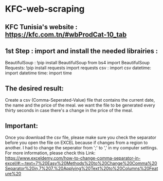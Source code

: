 # KFC-web-scraping
## KFC Tunisia's website : https://kfc.com.tn/#wbProdCat-10_tab
## 1st Step : import and install the needed librairies : 
BeautifulSoup : !pip install BeautifulSoup
from bs4 import BeautifulSoup
Requests: !pip install requests
import requests
csv : import csv 
datetime: import datetime
time: import time

## The desired result:
Create a csv (Comma-Seperated-Value) file that contains the current date, the name and the price of the meal.
we want the file to be generated every thirty seconds in case there's  a change in the price of the meal.

## Important: 
Once you download the csv file, please make sure you check the separator before you open the file on EXCEL because if changes from a region to another. I had to change the seperator from ';' to ',' in my computer settings.
For more information, please check this Link: https://www.exceldemy.com/how-to-change-comma-separator-in-excel/#:~:text=7%20Easy%20Methods%20to%20Change%20Comma%20Separator%20in,7%207.%20Applying%20Text%20to%20Columns%20Feature%20 
